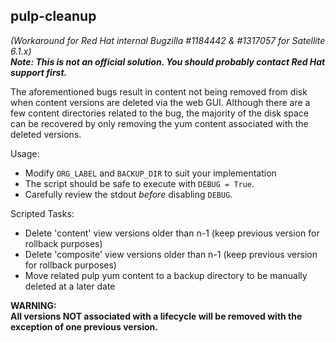 ## pulp-cleanup 
_(Workaround for Red Hat internal Bugzilla #1184442 & #1317057 for Satellite 6.1.x)_  
**_Note: This is not an official solution. You should probably contact Red Hat support first._**

The aforementioned bugs result in content not being removed from disk when content versions
are deleted via the web GUI. Although there are a few content directories related to the bug, 
the majority of the disk space can be recovered by only removing the yum content associated 
with the deleted versions.

Usage:
- Modify `ORG_LABEL` and `BACKUP_DIR` to suit your implementation
- The script should be safe to execute with `DEBUG = True`. 
- Carefully review the stdout *before* disabling `DEBUG`.

Scripted Tasks:
- Delete 'content' view versions older than n-1 (keep previous version for rollback purposes)
- Delete 'composite' view versions older than n-1 (keep previous version for rollback purposes)
- Move related pulp yum content to a backup directory to be manually deleted at a later date

**WARNING:**  
**All versions NOT associated with a lifecycle will be removed with the exception of one previous version.**
